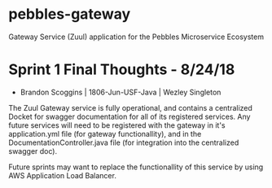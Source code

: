 # pebbles-gateway
Gateway Service (Zuul) application for the Pebbles Microservice Ecosystem

# Sprint 1 Final Thoughts - 8/24/18

- Brandon Scoggins | 1806-Jun-USF-Java | Wezley Singleton

The Zuul Gateway service is fully operational, and contains a centralized Docket for swagger documentation for all of its registered
services. Any future services will need to be registered with the gateway in it's application.yml file (for gateway functionallity), 
and in the DocumentationController.java file (for integration into the centralized swagger doc). 

Future sprints may want to replace the functionallity of this service by using AWS Application Load Balancer.
